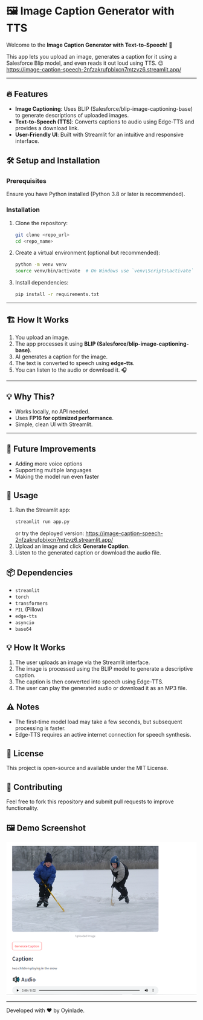 # 🖼️ Image Caption Generator with TTS

Welcome to the **Image Caption Generator with Text-to-Speech**! 🚀

This app lets you upload an image, generates a caption for it using a Salesforce Blip model, and even reads it out loud using TTS. 😉
https://image-caption-speech-2nfzakrufpbixcn7mtzvz6.streamlit.app/

---

## 🔥 Features
- **Image Captioning**: Uses BLIP (Salesforce/blip-image-captioning-base) to generate descriptions of uploaded images.
- **Text-to-Speech (TTS)**: Converts captions to audio using Edge-TTS and provides a download link.
- **User-Friendly UI**: Built with Streamlit for an intuitive and responsive interface.

## 🛠️ Setup and Installation
### Prerequisites
Ensure you have Python installed (Python 3.8 or later is recommended).

### Installation
1. Clone the repository:
   ```bash
   git clone <repo_url>
   cd <repo_name>
   ```
2. Create a virtual environment (optional but recommended):
   ```bash
   python -m venv venv
   source venv/bin/activate  # On Windows use `venv\Scripts\activate`
   ```
3. Install dependencies:
   ```bash
   pip install -r requirements.txt
   ```
---

## 🏗️ How It Works

1. You upload an image.
2. The app processes it using **BLIP (Salesforce/blip-image-captioning-base)**.
3. AI generates a caption for the image.
4. The text is converted to speech using **edge-tts**.
5. You can listen to the audio or download it. 🎧

---

## 💡 Why This?

- Works locally, no API needed.
- Uses **FP16 for optimized performance**.
- Simple, clean UI with Streamlit.

---

## 🚀 Future Improvements
- Adding more voice options
- Supporting multiple languages
- Making the model run even faster




## 🔧 Usage
1. Run the Streamlit app:
   ```bash
   streamlit run app.py
   ```
   or try the deployed version: https://image-caption-speech-2nfzakrufpbixcn7mtzvz6.streamlit.app/
2. Upload an image and click **Generate Caption**.
3. Listen to the generated caption or download the audio file.

## 📦 Dependencies
- `streamlit`
- `torch`
- `transformers`
- `PIL` (Pillow)
- `edge-tts`
- `asyncio`
- `base64`

## 💡 How It Works
1. The user uploads an image via the Streamlit interface.
2. The image is processed using the BLIP model to generate a descriptive caption.
3. The caption is then converted into speech using Edge-TTS.
4. The user can play the generated audio or download it as an MP3 file.

## ⚠️ Notes
- The first-time model load may take a few seconds, but subsequent processing is faster.
- Edge-TTS requires an active internet connection for speech synthesis.

## 📝 License
This project is open-source and available under the MIT License.

## 🤝 Contributing
Feel free to fork this repository and submit pull requests to improve functionality.

## 🖼️ Demo Screenshot

![My Image](testing.PNG)

---
Developed with ❤️ by Oyinlade.

